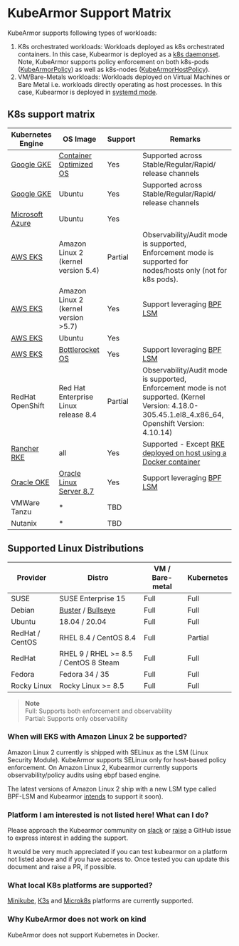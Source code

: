 # KubeArmor Support Matrix

KubeArmor supports following types of workloads:
1. K8s orchestrated workloads: Workloads deployed as k8s orchestrated containers. In this case, Kubearmor is deployed as a [k8s daemonset](https://kubernetes.io/docs/concepts/workloads/controllers/daemonset/). Note, KubeArmor supports policy enforcement on both k8s-pods ([KubeArmorPolicy](https://github.com/kubearmor/KubeArmor/blob/main/getting-started/security_policy_specification.md)) as well as k8s-nodes ([KubeArmorHostPolicy](https://github.com/kubearmor/KubeArmor/blob/main/getting-started/host_security_policy_specification.md)).
2. VM/Bare-Metals workloads: Workloads deployed on Virtual Machines or Bare Metal i.e. workloads directly operating as host processes. In this case, Kubearmor is deployed in [systemd mode](kubearmor_vm.md).

## K8s support matrix
| Kubernetes Engine | OS Image | Support | Remarks |
|-------------------|-----------|-----------|---------|
| [Google GKE](https://cloud.google.com/kubernetes-engine) | [Container Optimized OS](https://cloud.google.com/container-optimized-os/docs/concepts/features-and-benefits) | Yes | Supported across Stable/Regular/Rapid/ release channels |
| [Google GKE](https://cloud.google.com/kubernetes-engine) | Ubuntu | Yes | Supported across Stable/Regular/Rapid/ release channels |
| [Microsoft Azure](https://azure.microsoft.com/) | Ubuntu | Yes |
| [AWS EKS](https://aws.amazon.com/eks/) | Amazon Linux 2 (kernel version 5.4) | Partial | Observability/Audit mode is supported, Enforcement mode is supported for nodes/hosts only (not for k8s pods). |
| [AWS EKS](https://aws.amazon.com/eks/) | Amazon Linux 2 (kernel version >5.7) | Yes | Support leveraging [BPF LSM](https://github.com/kubearmor/KubeArmor/issues/484) |
| [AWS EKS](https://aws.amazon.com/eks/) | Ubuntu | Yes |
| [AWS EKS](https://aws.amazon.com/eks/) | [Bottlerocket OS](https://github.com/bottlerocket-os/bottlerocket#bottlerocket-os) | Yes | Support leveraging [BPF LSM](https://github.com/kubearmor/KubeArmor/issues/484)
| RedHat OpenShift | Red Hat Enterprise Linux release 8.4 | Partial | Observability/Audit mode is supported, Enforcement mode is not supported. (Kernel Version: 4.18.0-305.45.1.el8_4.x86_64, Openshift Version: 4.10.14)
| [Rancher RKE](https://www.rancher.com/products/rke) | all | Yes | Supported - Except [RKE deployed on host using a Docker container](https://rancher.com/docs/rancher/v2.5/en/installation/other-installation-methods/single-node-docker/) |
|[Oracle OKE](https://www.oracle.com/in/cloud/cloud-native/container-engine-kubernetes/)|[Oracle Linux Server 8.7](https://docs.oracle.com/en/operating-systems/oracle-linux/8/relnotes8.7/)|Yes|Support leveraging [BPF LSM](https://github.com/kubearmor/KubeArmor/issues/484)|
| VMWare Tanzu | * | TBD |
| Nutanix | * | TBD |

## Supported Linux Distributions

| Provider | Distro | VM / Bare-metal | Kubernetes |
|----------|--------|---------------|------|
| SUSE | SUSE Enterprise 15 | Full | Full |
| Debian | [Buster](https://www.debian.org/releases/buster/) / [Bullseye](https://www.debian.org/releases/bullseye/) | Full | Full |
| Ubuntu | 18.04 / 20.04 | Full | Full |
| RedHat / CentOS | RHEL 8.4 / CentOS 8.4 | Full | Partial |
| RedHat | RHEL 9 / RHEL >= 8.5 / CentOS 8 Steam | Full | Full |
| Fedora | Fedora 34 / 35 | Full | Full |
| Rocky Linux | Rocky Linux >= 8.5 | Full | Full |

> **Note**  
> Full: Supports both enforcement and observability  
Partial: Supports only observability

### When will EKS with Amazon Linux 2 be supported?

Amazon Linux 2 currently is shipped with SELinux as the LSM (Linux Security Module). KubeArmor supports SELinux only for host-based policy enforcement. On Amazon Linux 2, Kubearmor currently supports observability/policy audits using ebpf based engine.

The latest versions of Amazon Linux 2 ship with a new LSM type called BPF-LSM and Kubearmor [intends](https://github.com/kubearmor/KubeArmor/issues/484) to support it soon).

### Platform I am interested is not listed here! What can I do?

Please approach the Kubearmor community on [slack](https://github.com/kubearmor/kubearmor#slack) or [raise](https://github.com/kubearmor/KubeArmor/issues/new/choose) a GitHub issue to express interest in adding the support.

It would be very much appreciated if you can test kubearmor on a platform not listed above and if you have access to. Once tested you can update this document and raise a PR, if possible.

### What local K8s platforms are supported?

[Minikube](../contribution/minikube), [K3s](../deployments/k3s) and [Microk8s](../contribution/microk8s) platforms are currently supported.

### Why KubeArmor does not work on kind

KubeArmor does not support Kubernetes in Docker.

